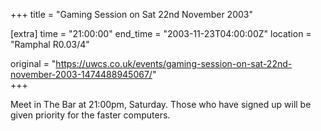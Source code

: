 +++
title = "Gaming Session on Sat 22nd November 2003"

[extra]
time = "21:00:00"
end_time = "2003-11-23T04:00:00Z"
location = "Ramphal R0.03/4"

original = "https://uwcs.co.uk/events/gaming-session-on-sat-22nd-november-2003-1474488945067/"    
+++

Meet in The Bar at 21:00pm, Saturday. Those who have signed up will be given priority for the faster computers.

